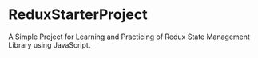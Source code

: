 # ReduxStarterProject
A Simple Project for Learning and Practicing of Redux State Management Library using JavaScript. 
